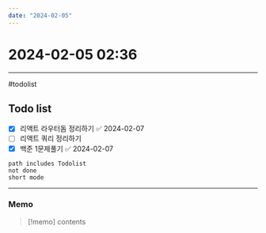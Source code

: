 ```yaml
---
date: "2024-02-05"
---
```

# 2024-02-05 02:36
---

#todolist


## Todo list

- [x] 리액트 라우터돔 정리하기 ✅ 2024-02-07
- [ ] 리액트 쿼리 정리하기
- [x] 백준 1문제풀기 ✅ 2024-02-07
 
```tasks
path includes Todolist
not done
short mode
```
---
### Memo
> [!memo]
> contents
